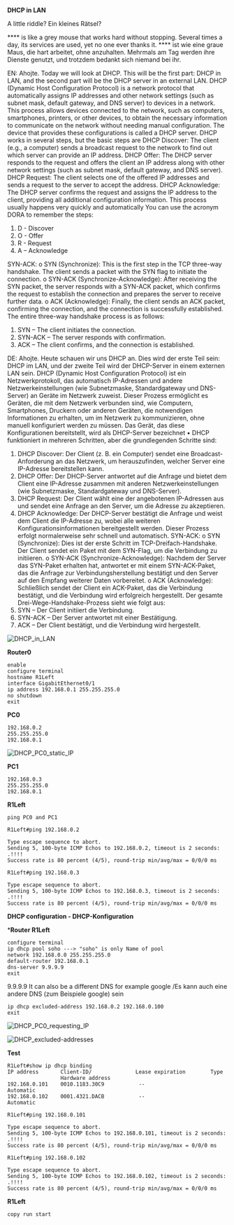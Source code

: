 **DHCP in LAN**

A little riddle?
Ein kleines Rätsel?

**** is like a grey mouse that works hard without stopping. Several times a day, its services are used, yet no one ever thanks it.
**** ist wie eine graue Maus, die hart arbeitet, ohne anzuhalten. Mehrmals am Tag werden ihre Dienste genutzt, und trotzdem bedankt sich niemand bei ihr.

EN:
Ahojte. Today we will look at DHCP. This will be the first part: DHCP in LAN, and the second part will be the DHCP server in an external LAN.
DHCP (Dynamic Host Configuration Protocol) is a network protocol that automatically assigns IP addresses and other network settings (such as subnet mask, default gateway, and DNS server) to devices in a network. This process allows devices connected to the network, such as computers, smartphones, printers, or other devices, to obtain the necessary information to communicate on the network without needing manual configuration.
The device that provides these configurations is called a DHCP server.
DHCP works in several steps, but the basic steps are
DHCP Discover: The client (e.g., a computer) sends a broadcast request to the network to find out which server can provide an IP address.
DHCP Offer: The DHCP server responds to the request and offers the client an IP address along with other network settings (such as subnet mask, default gateway, and DNS server).
DHCP Request: The client selects one of the offered IP addresses and sends a request to the server to accept the address.
DHCP Acknowledge: The DHCP server confirms the request and assigns the IP address to the client, providing all additional configuration information.
This process usually happens very quickly and automatically
You can use the acronym DORA to remember the steps:
1.	D - Discover
2.	O - Offer
3.	R - Request
4.	A – Acknowledge


SYN-ACK:
o	SYN (Synchronize): This is the first step in the TCP three-way handshake. The client sends a packet with the SYN flag to initiate the connection.
o	SYN-ACK (Synchronize-Acknowledge): After receiving the SYN packet, the server responds with a SYN-ACK packet, which confirms the request to establish the connection and prepares the server to receive further data.
o	ACK (Acknowledge): Finally, the client sends an ACK packet, confirming the connection, and the connection is successfully established.
The entire three-way handshake process is as follows:
1.	SYN – The client initiates the connection.
2.	SYN-ACK – The server responds with confirmation.
3.	ACK – The client confirms, and the connection is established.





DE:
Ahojte. Heute schauen wir uns DHCP an. Dies wird der erste Teil sein: DHCP im LAN, und der zweite Teil wird der DHCP-Server in einem externen LAN sein.
DHCP (Dynamic Host Configuration Protocol) ist ein Netzwerkprotokoll, das automatisch IP-Adressen und andere Netzwerkeinstellungen (wie Subnetzmaske, Standardgateway und DNS-Server) an Geräte im Netzwerk zuweist. Dieser Prozess ermöglicht es Geräten, die mit dem Netzwerk verbunden sind, wie Computern, Smartphones, Druckern oder anderen Geräten, die notwendigen Informationen zu erhalten, um im Netzwerk zu kommunizieren, ohne manuell konfiguriert werden zu müssen.
Das Gerät, das diese Konfigurationen bereitstellt, wird als DHCP-Server bezeichnet
•	DHCP funktioniert in mehreren Schritten, aber die grundlegenden Schritte sind:
1.	DHCP Discover: Der Client (z. B. ein Computer) sendet eine Broadcast-Anforderung an das Netzwerk, um herauszufinden, welcher Server eine IP-Adresse bereitstellen kann.
2.	DHCP Offer: Der DHCP-Server antwortet auf die Anfrage und bietet dem Client eine IP-Adresse zusammen mit anderen Netzwerkeinstellungen (wie Subnetzmaske, Standardgateway und DNS-Server).
3.	DHCP Request: Der Client wählt eine der angebotenen IP-Adressen aus und sendet eine Anfrage an den Server, um die Adresse zu akzeptieren.
4.	DHCP Acknowledge: Der DHCP-Server bestätigt die Anfrage und weist dem Client die IP-Adresse zu, wobei alle weiteren Konfigurationsinformationen bereitgestellt werden.
Dieser Prozess erfolgt normalerweise sehr schnell und automatisch.
SYN-ACK:
o	SYN (Synchronize): Dies ist der erste Schritt im TCP-Dreifach-Handshake. Der Client sendet ein Paket mit dem SYN-Flag, um die Verbindung zu initiieren.
o	SYN-ACK (Synchronize-Acknowledge): Nachdem der Server das SYN-Paket erhalten hat, antwortet er mit einem SYN-ACK-Paket, das die Anfrage zur Verbindungsherstellung bestätigt und den Server auf den Empfang weiterer Daten vorbereitet.
o	ACK (Acknowledge): Schließlich sendet der Client ein ACK-Paket, das die Verbindung bestätigt, und die Verbindung wird erfolgreich hergestellt.
Der gesamte Drei-Wege-Handshake-Prozess sieht wie folgt aus:
1.	SYN – Der Client initiiert die Verbindung.
2.	SYN-ACK – Der Server antwortet mit einer Bestätigung.
3.	ACK – Der Client bestätigt, und die Verbindung wird hergestellt.





![DHCP_in_LAN](images/DHCP_in_LAN.png)


**Router0**
```
enable
configure terminal
hostname R1Left
interface GigabitEthernet0/1
ip address 192.168.0.1 255.255.255.0
no shutdown
exit
```

**PC0**
```
192.168.0.2
255.255.255.0
192.168.0.1
```
![DHCP_PC0_static_IP](images/DHCP_PC0_static_IP.png)

**PC1**
```
192.168.0.3
255.255.255.0
192.168.0.1
```        

**R1Left**
```
ping PC0 and PC1

R1Left#ping 192.168.0.2

Type escape sequence to abort.
Sending 5, 100-byte ICMP Echos to 192.168.0.2, timeout is 2 seconds:
.!!!!
Success rate is 80 percent (4/5), round-trip min/avg/max = 0/0/0 ms

R1Left#ping 192.168.0.3

Type escape sequence to abort.
Sending 5, 100-byte ICMP Echos to 192.168.0.3, timeout is 2 seconds:
.!!!!
Success rate is 80 percent (4/5), round-trip min/avg/max = 0/0/0 ms
```

**DHCP configuration - DHCP-Konfiguration**

***Router R1Left**
```
configure terminal
ip dhcp pool soho ---> "soho" is only Name of pool
network 192.168.0.0 255.255.255.0
default-router 192.168.0.1
dns-server 9.9.9.9
exit
```
9.9.9.9 It can also be a different DNS for example google
/Es kann auch eine andere DNS (zum Beispiele google) sein
```
ip dhcp excluded-address 192.168.0.2 192.168.0.100
exit
```
![DHCP_PC0_requesting_IP](images/DHCP_PC0_requesting_IP.png)

![DHCP_excluded-addresses](images/DHCP_excluded-addresses.png)


**Test**
```
R1Left#show ip dhcp binding 
IP address       Client-ID/              Lease expiration        Type
                 Hardware address
192.168.0.101    0010.1183.30C9           --                     Automatic
192.168.0.102    0001.4321.DACB           --                     Automatic
```
```
R1Left#ping 192.168.0.101

Type escape sequence to abort.
Sending 5, 100-byte ICMP Echos to 192.168.0.101, timeout is 2 seconds:
.!!!!
Success rate is 80 percent (4/5), round-trip min/avg/max = 0/0/0 ms

R1Left#ping 192.168.0.102

Type escape sequence to abort.
Sending 5, 100-byte ICMP Echos to 192.168.0.102, timeout is 2 seconds:
.!!!!
Success rate is 80 percent (4/5), round-trip min/avg/max = 0/0/0 ms
```

**R1Left**
```
copy run start
```


















